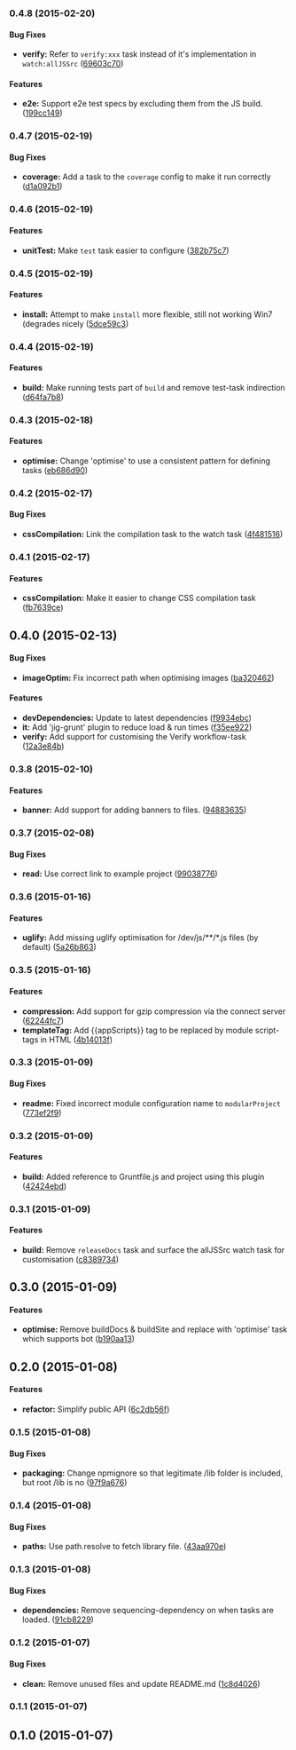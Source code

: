 ### 0.4.8 (2015-02-20)


#### Bug Fixes

* **verify:** Refer to `verify:xxx` task instead of it's implementation in `watch:allJSSrc` ([69603c70](http://github.com/uglow/grunt-modular-project/commit/69603c70fc5f95dbbad8d10df4370e20cfb28b9c))


#### Features

* **e2e:** Support e2e test specs by excluding them from the JS build. ([199cc149](http://github.com/uglow/grunt-modular-project/commit/199cc14966f3f65609edb45173ed2c3a4cc0f75e))


### 0.4.7 (2015-02-19)


#### Bug Fixes

* **coverage:** Add a task to the `coverage` config to make it run correctly ([d1a092b1](http://github.com/uglow/grunt-modular-project/commit/d1a092b1af4c0d21d9c87982b62d461e1a539cf1))


### 0.4.6 (2015-02-19)


#### Features

* **unitTest:** Make `test` task easier to configure ([382b75c7](http://github.com/uglow/grunt-modular-project/commit/382b75c71aa8a0a70192a8edc69e24291e68cca6))


### 0.4.5 (2015-02-19)


#### Features

* **install:** Attempt to make `install` more flexible, still not working Win7 (degrades nicely ([5dce59c3](http://github.com/uglow/grunt-modular-project/commit/5dce59c34b2db0f8381e08d085d91231ff943e2d))


### 0.4.4 (2015-02-19)


#### Features

* **build:** Make running tests part of `build` and remove test-task indirection ([d64fa7b8](http://github.com/uglow/grunt-modular-project/commit/d64fa7b83601cc2d3643731871ce119644bf87f7))


### 0.4.3 (2015-02-18)


#### Features

* **optimise:** Change 'optimise' to use a consistent pattern for defining tasks ([eb686d90](http://github.com/uglow/grunt-modular-project/commit/eb686d90e3cf67a6e65af6af3feca68800785494))


### 0.4.2 (2015-02-17)


#### Bug Fixes

* **cssCompilation:** Link the compilation task to the watch task ([4f481516](http://github.com/uglow/grunt-modular-project/commit/4f48151666bd386fcd1e6b9595d3fb947e260cdb))


### 0.4.1 (2015-02-17)


#### Features

* **cssCompilation:** Make it easier to change CSS compilation task ([fb7639ce](http://github.com/uglow/grunt-modular-project/commit/fb7639ce3a90d226bfdbb90b9cf6516cd72da720))


## 0.4.0 (2015-02-13)


#### Bug Fixes

* **imageOptim:** Fix incorrect path when optimising images ([ba320462](http://github.com/uglow/grunt-modular-project/commit/ba320462cccc686fe99aeae168803311c01bb70f))


#### Features

* **devDependencies:** Update to latest dependencies ([f9934ebc](http://github.com/uglow/grunt-modular-project/commit/f9934ebcbb277f7871a66fdacad6fe89c46fbffb))
* **it:** Add 'jig-grunt' plugin to reduce load & run times ([f35ee922](http://github.com/uglow/grunt-modular-project/commit/f35ee922291d4aa7ae2e521a2042b9a889a314af))
* **verify:** Add support for customising the Verify workflow-task ([12a3e84b](http://github.com/uglow/grunt-modular-project/commit/12a3e84bd9ce1c081daa75755ea35837a3ce07b9))


<a name="0.3.8"></a>
### 0.3.8 (2015-02-10)


#### Features

* **banner:** Add support for adding banners to files. ([94883635](http://github.com/uglow/grunt-modular-project/commit/94883635ea89aeaa8771ad03ab29fc7f40600afb))


<a name="0.3.7"></a>
### 0.3.7 (2015-02-08)


#### Bug Fixes

* **read:** Use correct link to example project ([99038776](http://github.com/uglow/grunt-modular-project/commit/9903877624db2f9d9344b33fe90d5d1c7f41d1ee))


<a name="0.3.6"></a>
### 0.3.6 (2015-01-16)


#### Features

* **uglify:** Add missing uglify optimisation for /dev/js/**/*.js files (by default) ([5a26b863](http://github.com/uglow/grunt-modular-project/commit/5a26b8634907699db65c7cb22aa817bb4c325aee))


<a name="0.3.5"></a>
### 0.3.5 (2015-01-16)


#### Features

* **compression:** Add support for gzip compression via the connect server ([62244fc7](http://github.com/uglow/grunt-modular-project/commit/62244fc70191ba5c46dc779cf6430e01a8c5466a))
* **templateTag:** Add {{appScripts}} tag to be replaced by module script-tags in HTML ([4b14013f](http://github.com/uglow/grunt-modular-project/commit/4b14013f7ee5c19f068153af01a43cb3ebcf0e32))


<a name="0.3.3"></a>
### 0.3.3 (2015-01-09)


#### Bug Fixes

* **readme:** Fixed incorrect module configuration name to `modularProject` ([773ef2f9](http://github.com/uglow/grunt-modular-project/commit/773ef2f90683876ff1b5c061a1a96b03594683e9))


<a name="0.3.2"></a>
### 0.3.2 (2015-01-09)


#### Features

* **build:** Added reference to Gruntfile.js and project using this plugin ([42424ebd](http://github.com/uglow/grunt-modular-project/commit/42424ebdda72dc0760ba2eae4c1ad4d901a69cd2))


<a name="0.3.1"></a>
### 0.3.1 (2015-01-09)


#### Features

* **build:** Remove `releaseDocs` task and surface the allJSSrc watch task for customisation ([c8389734](http://github.com/uglow/grunt-modular-project/commit/c838973481bfd5ec3933431c0ad7ca4381f28075))


<a name="0.3.0"></a>
## 0.3.0 (2015-01-09)


#### Features

* **optimise:** Remove buildDocs & buildSite and replace with 'optimise' task which supports bot ([b190aa13](http://github.com/uglow/grunt-modular-project/commit/b190aa132adaab21769fa9e62b14b9dd00f12e69))


<a name="0.2.0"></a>
## 0.2.0 (2015-01-08)


#### Features

* **refactor:** Simplify public API ([6c2db56f](http://github.com/uglow/grunt-modular-project/commit/6c2db56f655a0fab95fea76406251062b96699f3))


<a name="0.1.5"></a>
### 0.1.5 (2015-01-08)


#### Bug Fixes

* **packaging:** Change npmignore so that legitimate /lib folder is included, but root /lib is no ([97f9a676](http://github.com/uglow/grunt-modular-project/commit/97f9a6763eb410ca666ce2795e50255a8a419308))


<a name="0.1.4"></a>
### 0.1.4 (2015-01-08)


#### Bug Fixes

* **paths:** Use path.resolve to fetch library file. ([43aa970e](http://github.com/uglow/grunt-modular-project/commit/43aa970e5dd79c4ad83b8d6d390e3418c679a8d4))


<a name="0.1.3"></a>
### 0.1.3 (2015-01-08)


#### Bug Fixes

* **dependencies:** Remove sequencing-dependency on when tasks are loaded. ([91cb8229](http://github.com/uglow/grunt-modular-project/commit/91cb8229f4df82f49c7ff3a98f62aa58c1c876b2))


<a name="0.1.2"></a>
### 0.1.2 (2015-01-07)


#### Bug Fixes

* **clean:** Remove unused files and update README.md ([1c8d4026](http://github.com/uglow/grunt-modular-project/commit/1c8d4026e03d341d075a13572eb41d6b627b870d))


<a name="0.1.1"></a>
### 0.1.1 (2015-01-07)


<a name="0.1.0"></a>
## 0.1.0 (2015-01-07)

